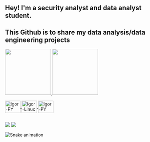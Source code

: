 ## Hey! I'm a security analyst and data analyst student.
## This Github is to share my data analysis/data engineering projects

<div>
 <a href="https://github.com/vicenteigor">
  <img height="150em" src="https://github-readme-stats.vercel.app/api?username=vicenteigor&show_icons=true&theme=tokyonight&include_all_commits=true&count_private=true"/>
  <img height="150em" src="https://github-readme-stats.vercel.app/api/top-langs/?username=vicenteigor&layout=compact&langs_count=16&theme=tokyonight"/>
</div>
<div style="display: inline_block"><br>
  <img align="center" alt="Igor-PY" height="40" width="50"  src="https://skillicons.dev/icons?i=py">
  <img align="center" alt="Igor-Linux" height="40" width="50" src="https://skillicons.dev/icons?i=linux">
  <img align="center" alt="Igor-PY" height="40" width="50" src="https://skillicons.dev/icons?i=debian">
</div>

 ##

<div> 
  <a href="https://www.linkedin.com/in/vicente-igor" target="_blank"><img src="https://img.shields.io/badge/-LinkedIn-%230077B5?style=for-the-badge&logo=linkedin&logoColor=white" target="_blank"></a> 
 <a href="https://medium.com/@SeaPunk" target="_blank"><img src="https://img.shields.io/badge/Medium-12100E?style=for-the-badge&logo=medium&logoColor=white" target="_blank"></a>
 
 ![Snake animation](https://github.com/vicenteigor/vicenteigor/blob/output/github-contribution-grid-snake.svg)
 
</div>







